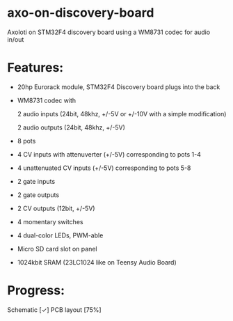 # axo-on-discovery-board
Axoloti on STM32F4 discovery board using a WM8731 codec for audio in/out



# Features:
* 20hp Eurorack module, STM32F4 Discovery board plugs into the back
* WM8731 codec with

  2 audio inputs (24bit, 48khz, +/-5V or +/-10V with a simple modification)

  2 audio outputs (24bit, 48khz, +/-5V)

* 8 pots
* 4 CV inputs with attenuverter (+/-5V) corresponding to pots 1-4
* 4 unattenuated CV inputs (+/-5V) corresponding to pots 5-8
* 2 gate inputs
* 2 gate outputs
* 2 CV outputs (12bit, +/-5V)
* 4 momentary switches
* 4 dual-color LEDs, PWM-able
* Micro SD card slot on panel
* 1024kbit SRAM (23LC1024 like on Teensy Audio Board)

# Progress:
Schematic [✓]
PCB layout [75%]
